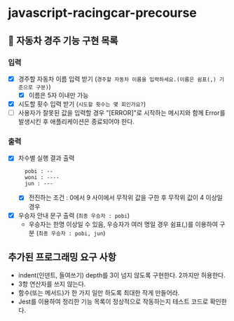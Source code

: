 # javascript-racingcar-precourse

## 🚗 자동차 경주 기능 구현 목록

### 입력

- [x] 경주할 자동차 이름 입력 받기 (`경주할 자동차 이름을 입력하세요.(이름은 쉼표(,) 기준으로 구분)`)
  - [x] 이름은 5자 이내만 가능
- [x] 시도할 횟수 입력 받기 (`시도할 횟수는 몇 회인가요?`)
- [ ] 사용자가 잘못된 값을 입력할 경우 "[ERROR]"로 시작하는 메시지와 함께 Error를 발생시킨 후 애플리케이션은 종료되어야 한다.

### 출력

- [x] 차수별 실행 결과 출력
  ```
    pobi : --
    woni : ----
    jun : ---
  ```
  - [x] 전진하는 조건 : 0에서 9 사이에서 무작위 값을 구한 후 무작위 값이 4 이상일 경우
- [x] 우승자 안내 문구 출력 (`최종 우승자 : pobi`)
  - 우승자는 한명 이상일 수 있음, 우승자가 여러 명일 경우 쉼표(,)를 이용하여 구분 (`최종 우승자 : pobi, jun`)

## 추가된 프로그래밍 요구 사항

- indent(인덴트, 들여쓰기) depth를 3이 넘지 않도록 구현한다. 2까지만 허용한다.
- 3항 연산자를 쓰지 않는다.
- 함수(또는 메서드)가 한 가지 일만 하도록 최대한 작게 만들어라.
- Jest를 이용하여 정리한 기능 목록이 정상적으로 작동하는지 테스트 코드로 확인한다.
